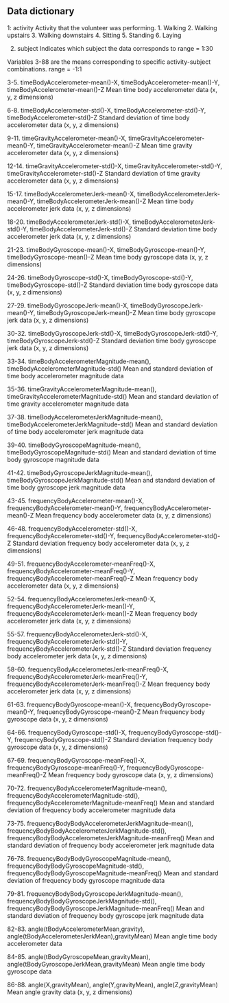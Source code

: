 ## Data dictionary  

1: activity
  Activity that the volunteer was performing.
    1. Walking
    2. Walking upstairs
    3. Walking downstairs
    4. Sitting
    5. Standing
    6. Laying
    
2. subject
  Indicates which subject the data corresponds to
    range = 1:30

Variables 3-88 are the means corresponding to specific activity-subject combinations. 
  range = -1:1

3-5. timeBodyAccelerometer-mean()-X, timeBodyAccelerometer-mean()-Y, timeBodyAccelerometer-mean()-Z
  Mean time body accelerometer data (x, y, z dimensions)
  
6-8. timeBodyAccelerometer-std()-X, timeBodyAccelerometer-std()-Y, timeBodyAccelerometer-std()-Z
  Standard deviation of time body accelerometer data (x, y, z dimensions)
  
9-11. timeGravityAccelerometer-mean()-X, timeGravityAccelerometer-mean()-Y, timeGravityAccelerometer-mean()-Z
  Mean time gravity accelerometer data (x, y, z dimensions)

12-14. timeGravityAccelerometer-std()-X, timeGravityAccelerometer-std()-Y, timeGravityAccelerometer-std()-Z
  Standard deviation of time gravity accelerometer data (x, y, z dimensions)

15-17. timeBodyAccelerometerJerk-mean()-X, timeBodyAccelerometerJerk-mean()-Y, timeBodyAccelerometerJerk-mean()-Z
  Mean time body accelerometer jerk data (x, y, z dimensions)

18-20. timeBodyAccelerometerJerk-std()-X, timeBodyAccelerometerJerk-std()-Y, timeBodyAccelerometerJerk-std()-Z
  Standard deviation time body accelerometer jerk data (x, y, z dimensions)

21-23. timeBodyGyroscope-mean()-X, timeBodyGyroscope-mean()-Y, timeBodyGyroscope-mean()-Z
  Mean time body gyroscope data (x, y, z dimensions)
  
24-26. timeBodyGyroscope-std()-X, timeBodyGyroscope-std()-Y, timeBodyGyroscope-std()-Z
  Standard deviation time body gyroscope data (x, y, z dimensions)
  
27-29. timeBodyGyroscopeJerk-mean()-X, timeBodyGyroscopeJerk-mean()-Y, timeBodyGyroscopeJerk-mean()-Z
  Mean time body gyroscope jerk data (x, y, z dimensions)

30-32. timeBodyGyroscopeJerk-std()-X, timeBodyGyroscopeJerk-std()-Y, timeBodyGyroscopeJerk-std()-Z
  Standard deviation time body gyroscope jerk data (x, y, z dimensions)
  
33-34. timeBodyAccelerometerMagnitude-mean(), timeBodyAccelerometerMagnitude-std()
  Mean and standard deviation of time body accelerometer magnitude data
  
35-36. timeGravityAccelerometerMagnitude-mean(), timeGravityAccelerometerMagnitude-std()
  Mean and standard deviation of time gravity accelerometer magnitude data
  
37-38. timeBodyAccelerometerJerkMagnitude-mean(), timeBodyAccelerometerJerkMagnitude-std()
  Mean and standard deviation of time body accelerometer jerk magnitude data
  
39-40. timeBodyGyroscopeMagnitude-mean(), timeBodyGyroscopeMagnitude-std()
  Mean and standard deviation of time body gyroscope  magnitude data
  
41-42. timeBodyGyroscopeJerkMagnitude-mean(), timeBodyGyroscopeJerkMagnitude-std()
  Mean and standard deviation of time body gyroscope jerk magnitude data
  
43-45. frequencyBodyAccelerometer-mean()-X, frequencyBodyAccelerometer-mean()-Y, frequencyBodyAccelerometer-mean()-Z
  Mean frequency body accelerometer data (x, y, z dimensions)
  
46-48. frequencyBodyAccelerometer-std()-X, frequencyBodyAccelerometer-std()-Y, frequencyBodyAccelerometer-std()-Z
  Standard deviation frequency body accelerometer data (x, y, z dimensions)
  
49-51. frequencyBodyAccelerometer-meanFreq()-X, frequencyBodyAccelerometer-meanFreq()-Y, frequencyBodyAccelerometer-meanFreq()-Z
  Mean frequency body accelerometer data (x, y, z dimensions)
  
52-54. frequencyBodyAccelerometerJerk-mean()-X, frequencyBodyAccelerometerJerk-mean()-Y, frequencyBodyAccelerometerJerk-mean()-Z
  Mean frequency body accelerometer jerk data (x, y, z dimensions)
   
55-57. frequencyBodyAccelerometerJerk-std()-X, frequencyBodyAccelerometerJerk-std()-Y, frequencyBodyAccelerometerJerk-std()-Z
  Standard deviation frequency body accelerometer jerk data (x, y, z dimensions)
  
58-60. frequencyBodyAccelerometerJerk-meanFreq()-X, frequencyBodyAccelerometerJerk-meanFreq()-Y, frequencyBodyAccelerometerJerk-meanFreq()-Z
  Mean frequency body accelerometer jerk data (x, y, z dimensions)
  
61-63. frequencyBodyGyroscope-mean()-X, frequencyBodyGyroscope-mean()-Y, frequencyBodyGyroscope-mean()-Z
  Mean frequency body gyroscope data (x, y, z dimensions)
  
64-66. frequencyBodyGyroscope-std()-X, frequencyBodyGyroscope-std()-Y, frequencyBodyGyroscope-std()-Z
  Standard deviation frequency body gyroscope data (x, y, z dimensions)
  
67-69. frequencyBodyGyroscope-meanFreq()-X, frequencyBodyGyroscope-meanFreq()-Y, frequencyBodyGyroscope-meanFreq()-Z
  Mean frequency body gyroscope data (x, y, z dimensions)
  
70-72. frequencyBodyAccelerometerMagnitude-mean(), frequencyBodyAccelerometerMagnitude-std(), frequencyBodyAccelerometerMagnitude-meanFreq()
  Mean and standard deviation of frequency body accelerometer magnitude data
  
73-75. frequencyBodyBodyAccelerometerJerkMagnitude-mean(), frequencyBodyBodyAccelerometerJerkMagnitude-std(), frequencyBodyBodyAccelerometerJerkMagnitude-meanFreq() 
  Mean and standard deviation of frequency body accelerometer jerk magnitude data
  
76-78. frequencyBodyBodyGyroscopeMagnitude-mean(), frequencyBodyBodyGyroscopeMagnitude-std(), frequencyBodyBodyGyroscopeMagnitude-meanFreq()
  Mean and standard deviation of frequency body gyroscope magnitude data
  
79-81. frequencyBodyBodyGyroscopeJerkMagnitude-mean(), frequencyBodyBodyGyroscopeJerkMagnitude-std(), frequencyBodyBodyGyroscopeJerkMagnitude-meanFreq()
  Mean and standard deviation of frequency body gyroscope jerk magnitude data
  
82-83. angle(tBodyAccelerometerMean,gravity), angle(tBodyAccelerometerJerkMean),gravityMean)
  Mean angle time body accelerometer data
  
84-85. angle(tBodyGyroscopeMean,gravityMean), angle(tBodyGyroscopeJerkMean,gravityMean)
  Mean angle time body gyroscope data
  
86-88. angle(X,gravityMean), angle(Y,gravityMean), angle(Z,gravityMean)
  Mean angle gravity data (x, y, z dimensions)

